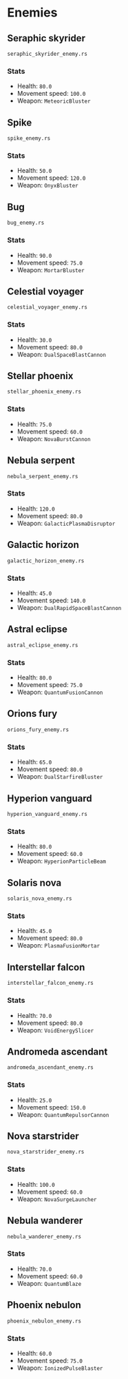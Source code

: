 # Enemies

## Seraphic skyrider
`seraphic_skyrider_enemy.rs`
### Stats
- Health: `80.0`
- Movement speed: `100.0`
- Weapon: `MeteoricBluster`

## Spike
`spike_enemy.rs`
### Stats
- Health: `50.0`
- Movement speed: `120.0`
- Weapon: `OnyxBluster`

## Bug
`bug_enemy.rs`
### Stats
- Health: `90.0`
- Movement speed: `75.0`
- Weapon: `MortarBluster`

## Celestial voyager
`celestial_voyager_enemy.rs`
### Stats
- Health: `30.0`
- Movement speed: `80.0`
- Weapon: `DualSpaceBlastCannon`

## Stellar phoenix
`stellar_phoenix_enemy.rs`
### Stats
- Health: `75.0`
- Movement speed: `60.0`
- Weapon: `NovaBurstCannon`

## Nebula serpent
`nebula_serpent_enemy.rs`
### Stats
- Health: `120.0`
- Movement speed: `80.0`
- Weapon: `GalacticPlasmaDisruptor`

## Galactic horizon
`galactic_horizon_enemy.rs`
### Stats
- Health: `45.0`
- Movement speed: `140.0`
- Weapon: `DualRapidSpaceBlastCannon`

## Astral eclipse
`astral_eclipse_enemy.rs`
### Stats
- Health: `80.0`
- Movement speed: `75.0`
- Weapon: `QuantumFusionCannon`

## Orions fury
`orions_fury_enemy.rs`
### Stats
- Health: `65.0`
- Movement speed: `80.0`
- Weapon: `DualStarfireBluster`

## Hyperion vanguard
`hyperion_vanguard_enemy.rs`
### Stats
- Health: `80.0`
- Movement speed: `60.0`
- Weapon: `HyperionParticleBeam`

## Solaris nova
`solaris_nova_enemy.rs`
### Stats
- Health: `45.0`
- Movement speed: `80.0`
- Weapon: `PlasmaFusionMortar`

## Interstellar falcon
`interstellar_falcon_enemy.rs`
### Stats
- Health: `70.0`
- Movement speed: `80.0`
- Weapon: `VoidEnergySlicer`

## Andromeda ascendant
`andromeda_ascendant_enemy.rs`
### Stats
- Health: `25.0`
- Movement speed: `150.0`
- Weapon: `QuantumRepulsorCannon`

## Nova starstrider
`nova_starstrider_enemy.rs`
### Stats
- Health: `100.0`
- Movement speed: `60.0`
- Weapon: `NovaSurgeLauncher`

## Nebula wanderer
`nebula_wanderer_enemy.rs`
### Stats
- Health: `70.0`
- Movement speed: `60.0`
- Weapon: `QuantumBlaze`

## Phoenix nebulon
`phoenix_nebulon_enemy.rs`
### Stats
- Health: `60.0`
- Movement speed: `75.0`
- Weapon: `IonizedPulseBlaster`